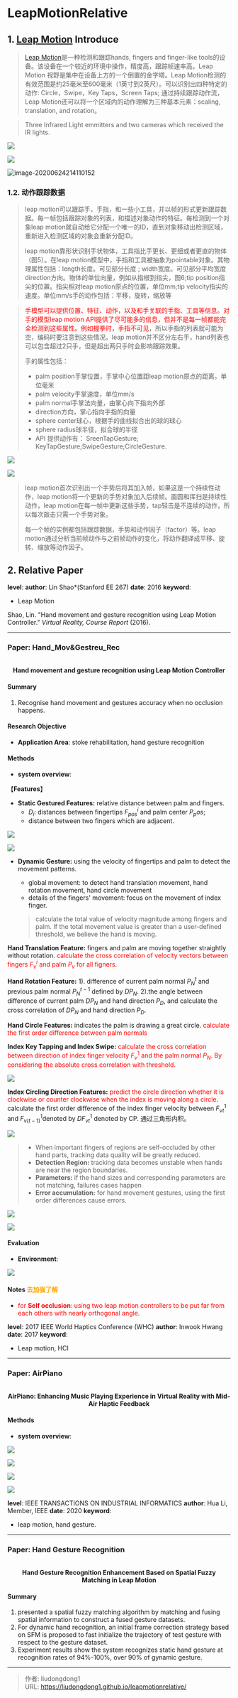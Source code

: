 # LeapMotionRelative


## 1. [Leap Motion](https://detail.tmall.com/item.htm?spm=a230r.1.14.1.745131e9fwwaXv&id=586420620094&ns=1&abbucket=3&skuId=4107812332163) Introduce

> [Leap Motion](https://developer.leapmotion.com/setup/desktop)是一种检测和跟踪hands, fingers and finger-like tools的设备。该设备在一个较近的环境中操作，精度高，跟踪帧速率高。Leap Motion 视野是集中在设备上方的一个倒置的金字塔。Leap Motion检测的有效范围是约25毫米至600毫米（1英寸到2英尺）。可以识别出四种特定的动作: Circle，Swipe，Key Taps，Screen Taps; 通过持续跟踪动作流，Leap Motion还可以将一个区域内的动作理解为三种基本元素：scaling, translation, and rotation。

> Three Infrared Light emmitters and two cameras which received the IR lights.

![](https://lddpicture.oss-cn-beijing.aliyuncs.com/picture/image-20200803183730104.png)

![](https://lddpicture.oss-cn-beijing.aliyuncs.com/picture/image-20200624210009611.png)

![image-20200624214110152](https://lddpicture.oss-cn-beijing.aliyuncs.com/picture/image-20200624214110152.png)

### 1.2.  **动作跟踪数据**

> leap motion可以跟踪手，手指，和一些小工具，并以帧的形式更新跟踪数据。每一帧包括跟踪对象的列表，和描述对象动作的特征。每检测到一个对象leap motion就自动给它分配一个唯一的ID，直到对象移动出检测区域，重新进入检测区域的对象会重新分配ID。
>
> leap motion靠形状识别手状物体，工具指比手更长、更细或者更直的物体（图5）。在leap motion模型中，手指和工具被抽象为pointable对象。其物理属性包括：length长度。可见部分长度 ;  width宽度。可见部分平均宽度
> direction方向。物体的单位向量，例如从指根到指尖，图6;tip position指尖的位置。指尖相对leap motion原点的位置，单位mm;tip velocity指尖的速度。单位mm/s手的动作包括：平移，旋转，缩放等

> <font color=red>手模型可以提供位置、特征、动作，以及和手关联的手指、工具等信息。对手的模型leap motion API提供了尽可能多的信息，但并不是每一帧都能完全检测到这些属性。例如握拳时，手指不可见</font>，所以手指的列表就可能为空，编码时要注意到这些情况。leap motion并不区分左右手，hand列表也可以包含超过2只手，但是超出两只手时会影响跟踪效果。
>
> 手的属性包括：
>
> - palm position手掌位置，手掌中心位置距leap motion原点的距离，单位毫米
> - palm velocity手掌速度，单位mm/s
> - palm normal手掌法向量，由掌心向下指向外部
> - direction方向，掌心指向手指的向量
> - sphere center球心，根据手的曲线拟合出的球的球心
> - sphere radius球半径，拟合球的半径
> - API 提供动作有： SreenTapGesture; KeyTapGesture;SwipeGesture;CircleGesture.

![](https://lddpicture.oss-cn-beijing.aliyuncs.com/picture/image-20200803183941605.png)

![](https://lddpicture.oss-cn-beijing.aliyuncs.com/picture/image-20200624212951397.png)

> leap motion首次识别出一个手势后将其加入帧，如果这是一个持续性动作，leap motion将一个更新的手势对象加入后续帧。画圆和挥扫是持续性动作，leap motion在每一帧中更新这些手势，tap轻击是不连续的动作，所以每次敲击只需一个手势对象。
>
> 每一个帧的实例都包括跟踪数据，手势和动作因子（factor）等。leap motion通过分析当前帧动作与之前帧动作的变化，将动作翻译成平移、旋转、缩放等动作因子。

## 2. Relative Paper

**level**: 
**author**: Lin Shao*(Stanford EE 267)
**date**: 2016
**keyword**:

- Leap Motion

Shao, Lin. "Hand movement and gesture recognition using Leap Motion Controller." *Virtual Reality, Course Report* (2016).

------

### Paper: Hand_Mov&Gestreu_Rec

<div align=center>
<br/>
<b>Hand movement and gesture recognition using Leap Motion Controller
</b>
</div>

#### Summary

1. Recognise hand movement and gestures accuracy when no occlusion happens.

#### Research Objective

  - **Application Area**: stoke rehabilitation, hand gesture recognition

#### Methods

- **system overview**:

【**Features**】 

- **Static Gestured Features:**   relative distance between palm and fingers.
  - $D_i$: distances between fingertips $F_{pos}^i$ and palm center $P_pos$;
  - distance between two fingers which are adjacent.

![](https://lddpicture.oss-cn-beijing.aliyuncs.com/picture/image-20200803200943810.png)

![](https://lddpicture.oss-cn-beijing.aliyuncs.com/picture/image-20200803201534310.png)

- **Dynamic Gesture:** using the velocity of fingertips and palm to detect the movement patterns.

  - global movement: to detect hand translation movement, hand rotation movement, hand circle movement
  - details of the fingers' movement: focus on the movement of index finger.

  > calculate the total value of velocity magnitude among fingers and palm. If the total movement value is greater than a user-defined threshold, we believe the hand is moving.

**Hand Translation Feature:** fingers and palm are moving together straightly without rotation. <font color=red> calculate the cross correlation of velocity vectors between fingers $F_v^i$ and palm $P_v$ for all figners.</font>

**Hand Rotation Feature:** 1). difference of current palm normal $P_N^t$ and previous palm normal $P_N^{t-1}$ defined by $DP_N$. 2).the angle between difference of current palm $DP_N$ and hand direction $P_D$, and calculate the cross correlation of $DP_N$ and hand direction $P_D$.

**Hand Circle Features:** indicates the palm is drawing a great circle. <font color=red>calculate the first order difference between palm normals</font>

**Index Key Tapping and Index Swipe:**  <font color=red> calculate the cross correlation between direction of index finger velocity $F_v^1$ and the palm normal $P_N$. By considering the absolute cross correlation  with threshold.</font>

![](https://lddpicture.oss-cn-beijing.aliyuncs.com/picture/image-20200803204623569.png)

**Index Circling Direction Features:** <font color=red>predict the circle direction whether it is clockwise or counter clockwise when the index is moving along a circle</font>. calculate the first order difference of the index finger velocity between $F_{vt}^1$ and $F_{v(t-1)}^1$denoted by  $DF_{vt}^1$  denoted by CP. 通过三角形内积。

![](https://lddpicture.oss-cn-beijing.aliyuncs.com/picture/image-20200803205125973.png)

> - When important fingers of regions are self-occluded by other hand parts, tracking data quality will be greatly reduced.
> - **Detection Region:**  tracking data becomes unstable when hands are near the region boundaries.
> - **Parameters:** if the hand sizes and corresponding parameters are not matching, failures cases happen
> - **Error accumulation:**  for hand movement gestures, using the first order differences cause errors.

![](https://lddpicture.oss-cn-beijing.aliyuncs.com/picture/image-20200803205202860.png)

![](https://lddpicture.oss-cn-beijing.aliyuncs.com/picture/image-20200803205358787.png)

#### Evaluation

  - **Environment**:   

![](https://lddpicture.oss-cn-beijing.aliyuncs.com/picture/image-20200803210006896.png)

#### Notes <font color=orange>去加强了解</font>

  - <font color=red> for **Self occlusion**:  using two leap motion controllers to be put far from each others with nearly orthogonal angle.</font>

**level**: 2017 IEEE World Haptics Conference (WHC) 
**author**: Inwook Hwang
**date**: 2017
**keyword**:

- Leap motion, HCI

------

### Paper: AirPiano

<div align=center>
<br/>
<b>AirPiano: Enhancing Music Playing Experience in Virtual Reality with Mid-Air Haptic Feedback
</b>
</div>

#### Methods

- **system overview**:

![](https://lddpicture.oss-cn-beijing.aliyuncs.com/picture/image-20200803210601000.png)

![](https://lddpicture.oss-cn-beijing.aliyuncs.com/picture/image-20200803210629531.png)

![](https://lddpicture.oss-cn-beijing.aliyuncs.com/picture/image-20200803210655529.png)

![](https://lddpicture.oss-cn-beijing.aliyuncs.com/picture/image-20200803210715223.png)

**level**: IEEE TRANSACTIONS ON INDUSTRIAL INFORMATICS
**author**: Hua Li, Member, IEEE
**date**: 2020
**keyword**:

- leap motion, hand gesture.

------

### Paper: Hand Gesture Recognition

<div align=center>
<br/>
<b>Hand Gesture Recognition Enhancement Based on Spatial Fuzzy Matching in Leap Motion</b>
</div>

#### Summary

1. presented a spatial fuzzy matching algorithm by matching and fusing spatial information to construct a fused gesture datasets.
2. For dynamic hand recognition, an initial frame correction strategy based on SFM is proposed to fast initialize the trajectory of test gesture with respect to the gesture dataset.
3. Experiment results show the system recognizes static hand gesture at recognition rates of 94%-100%, over 90% of gynamic gesture.


---

> 作者: liudongdong1  
> URL: https://liudongdong1.github.io/leapmotionrelative/  

